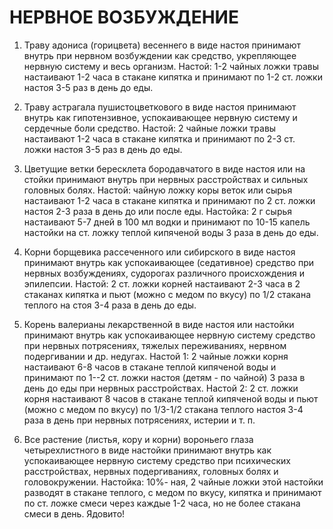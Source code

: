 # НЕРВНОЕ ВОЗБУЖДЕНИЕ

1. Траву адониса (горицвета) весеннего в виде настоя принимают внутрь
при нервном возбуждении как средство, укрепляющее нервную систему и весь
организм. Настой: 1-2 чайных ложки травы настаивают 1-2 часа в стакане
кипятка и принимают по 1-2 ст. ложки настоя 3-5 раз в день до еды.  
  
2. Траву астрагала пушистоцветкового в виде настоя принимают внутрь как
гипотензивное, успокаивающее нервную систему и сердечные боли средство.
Настой: 2 чайные ложки травы настаивают 1-2 часа в стакане кипятка и
принимают по 2-3 ст. ложки настоя 3-5 раз в день до еды.  
  
3. Цветущие ветки бересклета бородавчатого в виде настоя или на стойки
принимают внутрь при нервных расстройствах и сильных головных болях.
Настой: чайную ложку коры веток или сырья настаивают 1-2 часа в стакане
кипятка и принимают по 2 ст. ложки настоя 2-3 раза в день до или после
еды. Настойка: 2 г сырья настаивают 5-7 дней в 100 мл водки и принимают
по 10-15 капель настойки на ст. ложку теплой кипяченой воды 3 раза в
день до еды.  
  
4. Корни борщевика рассеченного или сибирского в виде настоя принимают
внутрь как успокаивающее (седативное) средство при нервных возбуждениях,
судорогах различного происхождения и эпилепсии. Настой: 2 ст. ложки
корней настаивают 2-3 часа в 2 стаканах кипятка и пьют (можно с медом по
вкусу) по 1/2 стакана теплого на стоя 3-4 раза в день до еды.  
  
5. Корень валерианы лекарственной в виде настоя или настойки принимают
внутрь как успокаивающее нервную систему средство при нервных
потрясениях, тяжелых переживаниях, нервном подергивании и др. недугах.
Настой 1: 2 чайные ложки корня настаивают 6-8 часов в стакане теплой
кипяченой воды и принимают по 1--2 ст. ложки настоя (детям - по чайной)
3 раза в день до еды при нервных расстройствах. Настой 2: 2 ст. ложки
корня настаивают 8 часов в стакане теплой кипяченой воды и пьют (можно с
медом по вкусу) по 1/3-1/2 стакана теплого настоя 3-4 раза в день при
нервных потрясениях, истерии и т. п.  
  
6. Все растение (листья, кору и корни) вороньего глаза четырехлистного в
виде настойки принимают внутрь как успокаивающее нервную систему
средство при психических расстройствах, нервных подергиваниях, головных
болях и головокружении. Настойка: 10%- ная, 2 чайные ложки этой настойки
разводят в стакане теплого, с медом по вкусу, кипятка и принимают по ст.
ложке смеси через каждые 1-2 часа, но не более стакана смеси в день.
Ядовито!

